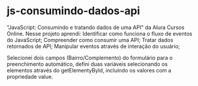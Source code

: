 # js-consumindo-dados-api
 "JavaScript: Consumindo e tratando dados de uma API" da Alura Cursos Online.
Nesse projeto aprendi:
Identificar como funciona o fluxo de eventos do JavaScript;
Compreender como consumir uma API;
Tratar dados retornados de API;
Manipular eventos através de interação do usuário;

Selecionei dois campos (Bairro/Complemento) do formulário para o preenchimento automático, defini duas variáveis selecionando os elementos através do getElementyById, incluindo os valores com a propriedade value.

